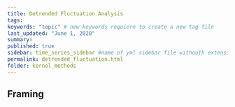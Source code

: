 ```yaml
---
title: Detrended Fluctuation Analysis
tags:
keywords: "topic" # new keywords requiere to create a new tag file
last_updated: "June 1, 2020"
summary: 
published: true
sidebar: time_series_sidebar #name of yml sidebar file withouth extension
permalink: detrended_fluctuation.html
folder: kernel_methods
---
```



## Framing